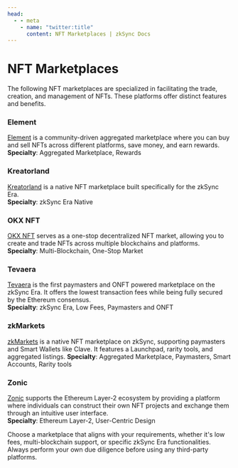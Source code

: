 ```yaml
---
head:
  - - meta
    - name: "twitter:title"
      content: NFT Marketplaces | zkSync Docs
---
```


# NFT Marketplaces

The following NFT marketplaces are specialized in facilitating the trade, creation, and management of NFTs. These platforms offer distinct features and benefits.

### Element

[Element](https://element.market/) is a community-driven aggregated marketplace where you can buy and sell NFTs across different platforms, save money, and earn rewards.\
**Specialty**: Aggregated Marketplace, Rewards

### Kreatorland

[Kreatorland](https://kreatorland.com/) is a native NFT marketplace built specifically for the zkSync Era.\
**Specialty**: zkSync Era Native

### OKX NFT

[OKX NFT](https://www.okx.com/web3/marketplace/nft) serves as a one-stop decentralized NFT market, allowing you to create and trade NFTs across multiple blockchains and platforms.\
**Specialty**: Multi-Blockchain, One-Stop Market

### Tevaera

[Tevaera](https://market.tevaera.com/) is the first paymasters and ONFT powered marketplace on the zkSync Era. It offers the lowest transaction fees while being fully secured by the Ethereum consensus.\
**Specialty**: zkSync Era, Low Fees, Paymasters and ONFT

### zkMarkets

[zkMarkets](https://www.zkmarkets.com/zksync-era) is a native NFT marketplace on zkSync, supporting paymasters and Smart Wallets like Clave. It features a Launchpad, rarity tools, and aggregated listings.
**Specialty**: Aggregated Marketplace, Paymasters, Smart Accounts, Rarity tools 

### Zonic

[Zonic](https://zonic.app/) supports the Ethereum Layer-2 ecosystem by providing a platform where individuals can construct their own NFT projects and exchange them through an intuitive user interface.\
**Specialty**: Ethereum Layer-2, User-Centric Design

Choose a marketplace that aligns with your requirements, whether it's low fees, multi-blockchain support, or specific zkSync Era functionalities. Always perform your own due diligence before using any third-party platforms.
